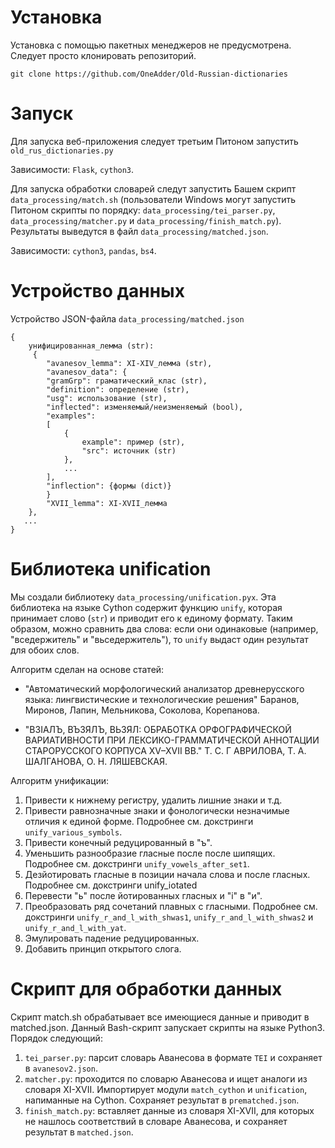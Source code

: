 # Установка
Установка с помощью пакетных менеджеров не предусмотрена. Следует просто клонировать репозиторий.

`git clone https://github.com/OneAdder/Old-Russian-dictionaries`

# Запуск
Для запуска веб-приложения следует третьим Питоном запустить `old_rus_dictionaries.py`

Зависимости: `Flask`, `cython3`.



Для запуска обработки словарей следут запустить Башем скрипт `data_processing/match.sh` (пользователи Windows могут запустить Питоном скрипты по порядку: `data_processing/tei_parser.py`, `data_processing/matcher.py` и `data_processing/finish_match.py`). Результаты выведутся в файл `data_processing/matched.json`.

Зависимости: `cython3`, `pandas`, `bs4`.

# Устройство данных
Устройство JSON-файла `data_processing/matched.json`


```
{
    унифицированная_лемма (str):
     {
        "avanesov_lemma": XI-XIV_лемма (str),
        "avanesov_data": {
        "gramGrp": граматический_клас (str),
        "definition": определение (str),
        "usg": использование (str),
        "inflected": изменяемый/неизменяемый (bool),
        "examples": 
        [
            {
                example": пример (str),
                "src": источник (str)
            },
            ...
        ],
        "inflection": {формы (dict)}
        }
        "XVII_lemma": XI-XVII_лемма
    },
   ...
}
```

# Библиотека unification
Мы создали библиотеку `data_processing/unification.pyx`. Эта библиотека на языке Cython содержит функцию `unify`, которая принимает слово (`str`) и приводит его к единому формату. Таким образом, можно сравнить два слова: если они одинаковые (например, "вседержитель" и "вьседержитель"), то `unify` выдаст один результат для обоих слов.

Алгоритм сделан на основе статей:
* "Автоматический морфологический анализатор древнерусского языка: лингвистические и технологические решения"
Баранов, Миронов, Лапин, Мельникова, Соколова, Корепанова.

* "ВЗIAЛЪ, ВЪЗЯЛЪ, ВЬЗЯЛ: ОБРАБОТКА ОРФОГРАФИЧЕСКОЙ ВАРИАТИВНОСТИ ПРИ ЛЕКСИКО-ГРАММАТИЧЕСКОЙ АННОТАЦИИ СТАРОРУССКОГО КОРПУСА XV–XVII ВВ." Т. С. Г АВРИЛОВА, Т. А. ШАЛГАНОВА, О. Н. ЛЯШЕВСКАЯ.

Алгоритм унификации:
1. Привести к нижнему регистру, удалить лишние знаки и т.д.
2. Привести равнозначные знаки и фонологически незначимые отличия к единой форме. Подробнее см. докстринги `unify_various_symbols`.
3. Привести конечный редуцированный в "ъ".
4. Уменьшить разнообразие гласные после после шипящих. Подробнее см. докстринги `unify_vowels_after_set1`.
5. Дезйотировать гласные в позиции начала слова и после гласных. Подробнее см. докстринги unify_iotated
6. Перевести "ь" после йотированных гласных и "i" в "и".
7. Преобразовать ряд сочетаний плавных с гласными. Подробнее см. докстринги `unify_r_and_l_with_shwas1`, `unify_r_and_l_with_shwas2` и `unify_r_and_l_with_yat`.
8. Эмулировать падение редуцированных.
9. Добавить принцип открытого слога.

# Скрипт для обработки данных
Скрипт match.sh обрабатывает все имеющиеся данные и приводит в matched.json. Данный Bash-скрипт запускает скрипты на языке Python3. Порядок следующий:
1. `tei_parser.py`: парсит словарь Аванесова в формате `TEI` и сохраняет в `avanesov2.json`.
2. `matcher.py`: проходится по словарю Аванесова и ищет аналоги из словаря XI-XVII. Импортирует модули `match_cython` и `unification`, напиманные на Cython. Сохраняет результат в `prematched.json`.
3. `finish_match.py`: вставляет данные из словаря XI-XVII, для которых не нашлось соответствий в словаре Аванесова, и сохраняет результат в `matched.json`.
